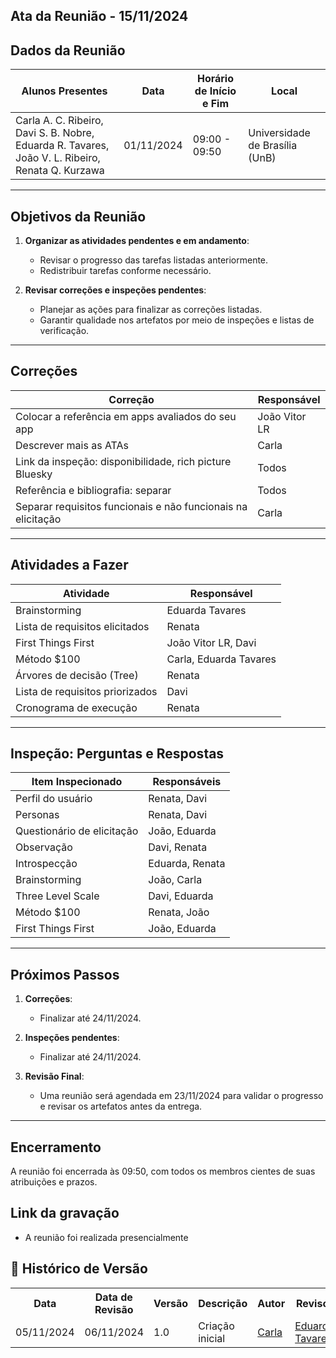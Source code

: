## Ata da Reunião - 15/11/2024

## Dados da Reunião

| Alunos Presentes                                                                                 | Data       | Horário de Início e Fim | Local                          |
| ------------------------------------------------------------------------------------------------ | ---------- | ----------------------- | ------------------------------ |
| Carla A. C. Ribeiro, Davi S. B. Nobre, Eduarda R. Tavares, João V. L. Ribeiro, Renata Q. Kurzawa | 01/11/2024 | 09:00 - 09:50           | Universidade de Brasília (UnB) |

---

## Objetivos da Reunião

1. **Organizar as atividades pendentes e em andamento**:
   - Revisar o progresso das tarefas listadas anteriormente.
   - Redistribuir tarefas conforme necessário.

2. **Revisar correções e inspeções pendentes**:
   - Planejar as ações para finalizar as correções listadas.
   - Garantir qualidade nos artefatos por meio de inspeções e listas de verificação.

---

## Correções

| **Correção**                                                 | **Responsável** |
| ------------------------------------------------------------ | --------------- |
| Colocar a referência em apps avaliados do seu app            | João Vitor LR   |
| Descrever mais as ATAs                                       | Carla           |
| Link da inspeção: disponibilidade, rich picture Bluesky      | Todos           |
| Referência e bibliografia: separar                           | Todos           |
| Separar requisitos funcionais e não funcionais na elicitação | Carla           |

---

## Atividades a Fazer

| **Atividade**                   | **Responsável**        |
| ------------------------------- | ---------------------- |
| Brainstorming                   | Eduarda Tavares        |
| Lista de requisitos elicitados  | Renata                 |
| First Things First              | João Vitor LR, Davi    |
| Método $100                     | Carla, Eduarda Tavares |
| Árvores de decisão (Tree)       | Renata                 |
| Lista de requisitos priorizados | Davi                   |
| Cronograma de execução          | Renata                 |

---

## Inspeção: Perguntas e Respostas

| **Item Inspecionado**      | **Responsáveis** |
| -------------------------- | ---------------- |
| Perfil do usuário          | Renata, Davi     |
| Personas                   | Renata, Davi     |
| Questionário de elicitação | João, Eduarda    |
| Observação                 | Davi, Renata     |
| Introspecção               | Eduarda, Renata  |
| Brainstorming              | João, Carla      |
| Three Level Scale          | Davi, Eduarda    |
| Método $100                | Renata, João     |
| First Things First         | João, Eduarda    |

---

## Próximos Passos

1. **Correções**:
   - Finalizar até 24/11/2024.

2. **Inspeções pendentes**:
   - Finalizar até 24/11/2024.

3. **Revisão Final**:
   - Uma reunião será agendada em 23/11/2024 para validar o progresso e revisar os artefatos antes da entrega.

---

## Encerramento

A reunião foi encerrada às 09:50, com todos os membros cientes de suas atribuições e prazos.


## Link da gravação

- A reunião foi realizada presencialmente

## :round_pushpin: Histórico de Versão 

<div align="center">
    <table>
    <tr>
        <th>Data</th>
        <th>Data de Revisão</th>
        <th>Versão</th>
        <th>Descrição</th>
        <th>Autor</th>
        <th>Revisor</th>
    </tr>
    <tr>
        <td>05/11/2024</td>
        <td>06/11/2024</td>
        <td>1.0</td>
        <td>Criação inicial</td>
        <td><a href="https://github.com/ccarlaa">Carla</a></td>
        <td><a href="https://github.com/erteduarda">Eduarda Tavares</a></td>
    </tr>
    </table>
</div>
